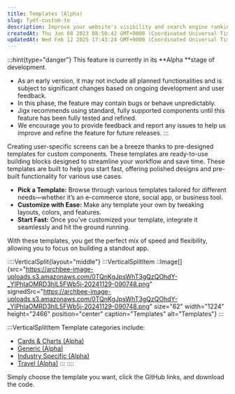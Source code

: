 ```yaml
---
title: Templates (Alpha)
slug: Tydf-custom-te
description: Improve your website's visibility and search engine ranking with effective SEO strategies. Enhance your online presence and attract more organic traffic by implementing proven optimization techniques. Boost your website's performance with the help of this
createdAt: Thu Jun 08 2023 08:50:42 GMT+0000 (Coordinated Universal Time)
updatedAt: Wed Feb 12 2025 17:43:24 GMT+0000 (Coordinated Universal Time)
---
```


:::hint{type="danger"}
This feature is currently in its **Alpha **stage of development.&#x20;

- As an early version, it may not include all planned functionalities and is subject to significant changes based on ongoing development and user feedback.&#x20;
- In this phase, the feature may contain bugs or behave unpredictably.&#x20;
- Jigx recommends using standard, fully supported components until this feature has been fully tested and refined.&#x20;
- We encourage you to provide feedback and report any issues to help us improve and refine the feature for future releases.
:::

Creating user-specific screens can be a breeze thanks to pre-designed templates for custom components. These templates are ready-to-use building blocks designed to streamline your workflow and save time. These templates are built to help you start fast, offering polished designs and pre-built functionality for various use cases.

- **Pick a Template:** Browse through various templates tailored for different needs—whether it’s an e-commerce store, social app, or business tool.&#x20;
- **Customize with Ease:** Make any template your own by tweaking layouts, colors, and features.
- **Start Fast:** Once you’ve customized your template, integrate it seamlessly and hit the ground running.

With these templates, you get the perfect mix of speed and flexibility, allowing you to focus on building a standout app.

::::VerticalSplit{layout="middle"}
:::VerticalSplitItem
::Image[]{src="https://archbee-image-uploads.s3.amazonaws.com/0TQnKgJpsWhT3gQzQOhdY-_YIPhIaOMRD3hlL5FWb5j-20241129-090748.png" signedSrc="https://archbee-image-uploads.s3.amazonaws.com/0TQnKgJpsWhT3gQzQOhdY-_YIPhIaOMRD3hlL5FWb5j-20241129-090748.png" size="62" width="1224" height="2466" position="center" caption="Templates" alt="Templates"}
:::

:::VerticalSplitItem
Template categories include:

- [Cards & Charts (Alpha)](<./Templates _Alpha_/Cards _ Charts _Alpha_.md>)&#x20;
- [Generic (Alpha)](<./Templates _Alpha_/Generic _Alpha_.md>)&#x20;
- [Industry Specific (Alpha)](<./Templates _Alpha_/Industry Specific _Alpha_.md>)&#x20;
- [Travel (Alpha)](<./Templates _Alpha_/Travel _Alpha_.md>)&#x20;
:::
::::

Simply choose the template you want, click the GitHub links, and download the code.
